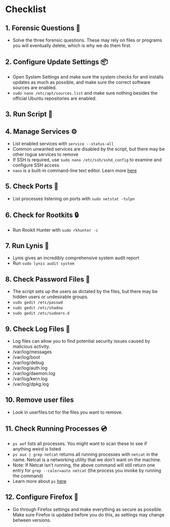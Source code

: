 # Checklist
## 1. Forensic Questions 🔎
* Solve the three forensic questions. These may rely on files or programs you will eventually delete, which is why we do them first.
## 2. Configure Update Settings 📦
* Open System Settings and make sure the system checks for and installs updates as much as possible, and make sure the correct software sources are enabled.
* `sudo nano /etc/apt/sources.list` and make sure nothing besides the official Ubuntu repositories are enabled.
## 3. Run Script 📜
## 4. Manage Services ⚙️
* List enabled services with `service --status-all`
* Common unwanted services are disabled by the script, but there may be other rogue services to remove
* If SSH is required, use `sudo nano /etc/ssh/sshd_config` to examine and configure SSH access
* `nano` is a built-in command-line text editor. Learn more [here](https://help.ubuntu.com/community/Nano)
## 5. Check Ports 🚤
* List processes listening on ports with `sudo netstat -tulpn`
## 6. Check for Rootkits 🔒
* Run Rookit Hunter with `sudo rkhunter -c`
## 7. Run Lynis 📝
* Lynis gives an incredibly comprehensive system audit report
* Run `sudo lynis audit system`
## 8. Check Password Files 🔑
* The script sets up the users as dictated by the files, but there may be hidden users or undesirable groups.
* `sudo gedit /etc/passwd`
* `sudo gedit /etc/shadow`
* `sudo gedit /etc/sudoers.d`
## 9. Check Log Files 📄
* Log files can allow you to find potential security issues caused by malicious activity.
* /var/log/messages
* /var/log/boot
* /var/log/debug
* /var/log/auth.log
* /var/log/daemon.log
* /var/log/kern.log
* /var/log/dpkg.log
## 10. Remove user files 
* Look in userfiles.txt for the files you want to remove.
## 11. Check Running Processes 💿
* `ps aef` lists all processes. You might want to scan these to see if anything weird is listed
* `ps aux | grep netcat` returns all running processes with `netcat` in the name. Netcat is a networking utility that we don't want on the machine.
* Note: If Netcat isn't running, the above command will still return one entry for `grep --color=auto netcat` (the process you invoke by running the command)
* Learn more about `ps` [here](https://www.computernetworkingnotes.com/linux-tutorials/ps-aux-command-and-ps-command-explained.html)
## 12. Configure Firefox 🦊
* Go through Firefox settings and make everything as secure as possible. Make sure Firefox is updated before you do this, as settings may change between versions.
